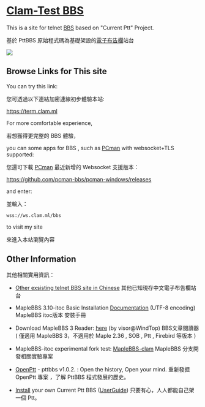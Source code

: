 # [Clam-Test BBS](https://term.clam.ml)

This is a site for telnet [BBS](//goo.gl/2KAMG) based on "Current Ptt" Project.

基於 PttBBS 原始程式碼為基礎架設的[電子布告欄](//goo.gl/2KAMG)站台

[![](//i.imgur.com/iKESXcE.png)](https://term.clam.ml)


## Browse Links for This site

You can try this link:

您可透過以下連結加密連線初步體驗本站:

https://term.clam.ml



For more comfortable experience,

若想獲得更完整的 BBS 體驗，

you can some apps for BBS , such as [PCman](https://pcman.ptt.cc/) with websocket+TLS supported:

您還可下載 [PCman](https://pcman.ptt.cc/) 最近新增的 Websocket 支援版本：

https://github.com/pcman-bbs/pcman-windows/releases

and enter:

並輸入： 

```
wss://ws.clam.ml/bbs
```

to visit my site

來進入本站瀏覽內容


## Other Information

其他相關實用資訊：

* [Other exsisting telnet BBS site in Chinese](https://bbslist.github.io)
其他已知現存中文電子布告欄站台

+ MapleBBS 3.10-itoc Basic Installation [Documentation](https://holishing.github.io/maplebbs-itoc) (UTF-8 encoding)
MapleBBS itoc版本 安裝手冊

+ Download MapleBBS 3 Reader: [here](https://clamtestbbs.github.io/test/BBSReader.zip) (by visor@WindTop)
BBS文章閱讀器 ( 僅適用 MapleBBS 3，不適用於 Maple 2.36 , SOB , Ptt , Firebird 等版本 )

+ MapleBBS-itoc experimental fork test: [MapleBBS-clam](https://github.com/clamtestbbs/maplebbs-clam)
MapleBBS 分支開發相關實驗專案

+ [OpenPtt](https://github.com/clamtestbbs/openptt/wiki) - pttbbs v1.0.2. : Open the history, Open your mind.
重新發掘 OpenPtt 專案 ，了解 PttBBS 程式發展的歷史。

+ [Install](https://github.com/ptt/pttbbs/wiki) your own Current Ptt BBS ([UserGuide](PttManual))
只要有心，人人都能自己架一個 Ptt。
